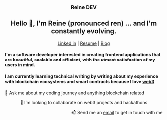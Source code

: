 <h3 align="center">Reine DEV </h3>

<h2 align="center"> Hello 👋, I'm Reine (pronounced ren) ... and I'm constantly evolving. </h2>

<p align="center">
  <a href="https://www.linkedin.com/in/toyosi-odukale/">Linked in</a> |
  <a href="https://docs.google.com/document/d/1Zc6xEBA_4iDQ3knx_W0KThBQC0QKcSlg/edit?usp=sharing&ouid=116893098797010002643&rtpof=true&sd=true">Resume</a> |
  <a href="https://reine.hashnode.dev/" >Blog</a>
</p>

<h4 align="block"> I'm a software developer interested in creating frontend applications that are beautiful, scalable and efficient, with the utmost satisfaction of my users in mind. </h4>  
 <h4 align="block"> I am currently learning technical writing by writing about my experience with blockchain ecosystems and smart contracts because I love <a href="https://reine.hashnode.dev/what-is-web3-an-introduction-to-the-decentralized-web">web3</a>  </h4>



<p align="left"> 💬 Ask me about my coding journey and anything blockchain related </p>
<p align="center"> 👯 I’m looking to collaborate on web3 projects and hackathons </p>
<p align="right"> 📫 Send me an <a href="mailto:reinetoyosii@gmail.com">email</a> to get in touch with me  </p>







<!---
Rei-ne/Rei-ne is a ✨ special ✨ repository because its `README.md` (this file) appears on your GitHub profile.
You can click the Preview link to take a look at your changes.
--->
